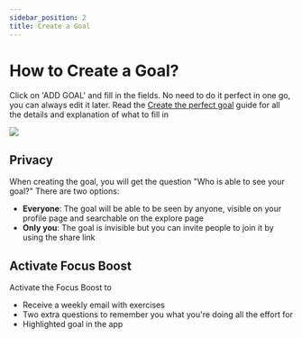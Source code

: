 ```yaml
---
sidebar_position: 2
title: Create a Goal
---
```


# How to Create a Goal?
Click on 'ADD GOAL' and fill in the fields. No need to do it perfect in one go, you can always edit it later.
Read the [Create the perfect goal](/category/create-the-perfect-goal) guide for all the details and explanation of what to fill in

<img src="/gif/create-goal.gif" className="gif"/>

## Privacy
When creating the goal, you will get the question "Who is able to see your goal?" There are two options:
- **Everyone**: The goal will be able to be seen by anyone, visible on your profile page and searchable on the explore page 
- **Only you**: The goal is invisible but you can invite people to join it by using the share link

## Activate Focus Boost
Activate the Focus Boost to 
- Receive a weekly email with exercises
- Two extra questions to remember you what you're doing all the effort for
- Highlighted goal in the app
